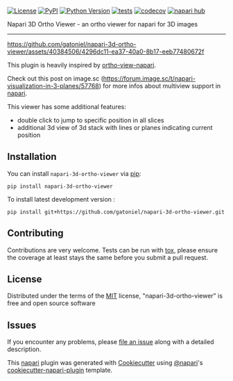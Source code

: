 
[![License](https://img.shields.io/pypi/l/napari-3d-ortho-viewer.svg?color=green)](https://github.com/gatoniel/napari-3d-ortho-viewer/raw/main/LICENSE)
[![PyPI](https://img.shields.io/pypi/v/napari-3d-ortho-viewer.svg?color=green)](https://pypi.org/project/napari-3d-ortho-viewer)
[![Python Version](https://img.shields.io/pypi/pyversions/napari-3d-ortho-viewer.svg?color=green)](https://python.org)
[![tests](https://github.com/gatoniel/napari-3d-ortho-viewer/workflows/tests/badge.svg)](https://github.com/gatoniel/napari-3d-ortho-viewer/actions)
[![codecov](https://codecov.io/gh/gatoniel/napari-3d-ortho-viewer/branch/main/graph/badge.svg)](https://codecov.io/gh/gatoniel/napari-3d-ortho-viewer)
[![napari hub](https://img.shields.io/endpoint?url=https://api.napari-hub.org/shields/napari-3d-ortho-viewer)](https://napari-hub.org/plugins/napari-3d-ortho-viewer)

Napari 3D Ortho Viewer - an ortho viewer for napari for 3D images

----------------------------------

https://github.com/gatoniel/napari-3d-ortho-viewer/assets/40384506/4296dc11-ea37-40a0-8b17-eeb77480672f

This plugin is heavily inspired by [ortho-view-napari].

Check out this post on image.sc (https://forum.image.sc/t/napari-visualization-in-3-planes/57768) for more infos about multiview support in [napari].

This viewer has some additional features:
- double click to jump to specific position in all slices
- additional 3d view of 3d stack with lines or planes indicating current position

<!--
Don't miss the full getting started guide to set up your new package:
https://github.com/napari/cookiecutter-napari-plugin#getting-started

and review the napari docs for plugin developers:
https://napari.org/docs/plugins/index.html
-->

## Installation

You can install `napari-3d-ortho-viewer` via [pip]:

    pip install napari-3d-ortho-viewer



To install latest development version :

    pip install git+https://github.com/gatoniel/napari-3d-ortho-viewer.git


## Contributing

Contributions are very welcome. Tests can be run with [tox], please ensure
the coverage at least stays the same before you submit a pull request.

## License

Distributed under the terms of the [MIT] license,
"napari-3d-ortho-viewer" is free and open source software

## Issues

If you encounter any problems, please [file an issue] along with a detailed description.

This [napari] plugin was generated with [Cookiecutter] using [@napari]'s [cookiecutter-napari-plugin] template.

[napari]: https://github.com/napari/napari
[Cookiecutter]: https://github.com/audreyr/cookiecutter
[@napari]: https://github.com/napari
[MIT]: http://opensource.org/licenses/MIT
[BSD-3]: http://opensource.org/licenses/BSD-3-Clause
[GNU GPL v3.0]: http://www.gnu.org/licenses/gpl-3.0.txt
[GNU LGPL v3.0]: http://www.gnu.org/licenses/lgpl-3.0.txt
[Apache Software License 2.0]: http://www.apache.org/licenses/LICENSE-2.0
[Mozilla Public License 2.0]: https://www.mozilla.org/media/MPL/2.0/index.txt
[cookiecutter-napari-plugin]: https://github.com/napari/cookiecutter-napari-plugin

[file an issue]: https://github.com/gatoniel/napari-3d-ortho-viewer/issues

[napari]: https://github.com/napari/napari
[tox]: https://tox.readthedocs.io/en/latest/
[pip]: https://pypi.org/project/pip/
[PyPI]: https://pypi.org/
[ortho-view-napari]: https://github.com/JoOkuma/ortho-view-napari
